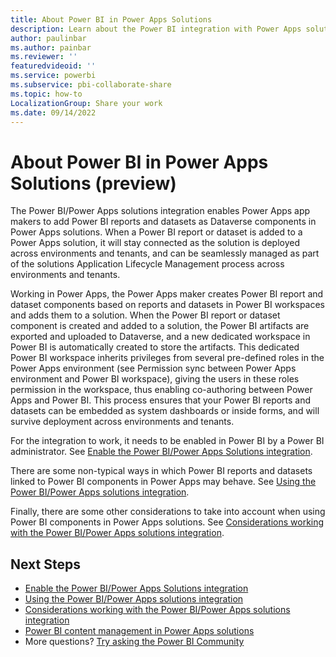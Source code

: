 ```yaml
---
title: About Power BI in Power Apps Solutions
description: Learn about the Power BI integration with Power Apps solutions.
author: paulinbar
ms.author: painbar
ms.reviewer: ''
featuredvideoid: ''
ms.service: powerbi
ms.subservice: pbi-collaborate-share
ms.topic: how-to
LocalizationGroup: Share your work
ms.date: 09/14/2022
---
```


# About Power BI in Power Apps Solutions (preview)

The Power BI/Power Apps solutions integration enables Power Apps app makers to add Power BI reports and datasets as Dataverse components in Power Apps solutions. When a Power BI report or dataset is added to a Power Apps solution, it will stay connected as the solution is deployed across environments and tenants, and can be seamlessly managed as part of the solutions Application Lifecycle Management process across environments and tenants.

Working in Power Apps, the Power Apps maker creates Power BI report and dataset components based on reports and datasets in Power BI workspaces and adds them to a solution. When the Power BI report or dataset component is created and added to a solution, the Power BI artifacts are exported and uploaded to Dataverse, and a new dedicated workspace in Power BI is automatically created to store the artifacts. This dedicated Power BI workspace inherits privileges from several pre-defined roles in the Power Apps environment (see Permission sync between Power Apps environment and Power BI workspace), giving the users in these roles permission in the workspace, thus enabling co-authoring between Power Apps and Power BI. This process ensures that your Power BI reports and datasets can be embedded as system dashboards or inside forms, and will survive deployment across environments and tenants.

For the integration to work, it needs to be enabled in Power BI by a Power BI administrator. See [Enable the Power BI/Power Apps Solutions integration](./service-power-bi-powerapps-integration-enable.md).

There are some non-typical ways in which Power BI reports and datasets linked to Power BI components in Power Apps may behave. See [Using the Power BI/Power Apps solutions integration](./service-power-bi-powerapps-integration-using.md).

Finally, there are some other considerations to take into account when using Power BI components in Power Apps solutions. See [Considerations working with the Power BI/Power Apps solutions integration](./service-power-bi-powerapps-integration-considerations.md).

## Next Steps

* [Enable the Power BI/Power Apps Solutions integration](./service-power-bi-powerapps-integration-about.md)
* [Using the Power BI/Power Apps solutions integration](./service-power-bi-powerapps-integration-about.md)
* [Considerations working with the Power BI/Power Apps solutions integration](./service-power-bi-powerpoint-add-in-admin.md)
* [Power BI content management in Power Apps solutions](/power-apps/maker/model-driven-apps/power-bi-content-management-power-apps-solutions)
* More questions? [Try asking the Power BI Community](https://community.powerbi.com/)